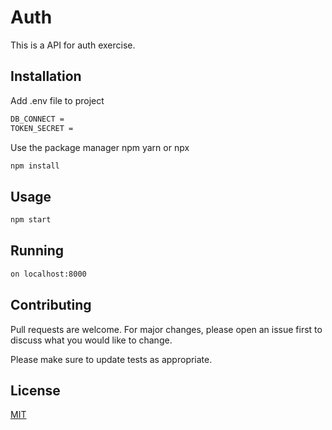 # Auth

This is a API for auth exercise.

## Installation

Add .env file to project
```bash
DB_CONNECT = 
TOKEN_SECRET = 
```

Use the package manager npm yarn or npx

```bash
npm install
```

## Usage

```bash
npm start
```

## Running

```bash
on localhost:8000
```

## Contributing
Pull requests are welcome. For major changes, please open an issue first to discuss what you would like to change.

Please make sure to update tests as appropriate.

## License
[MIT](https://choosealicense.com/licenses/mit/)
